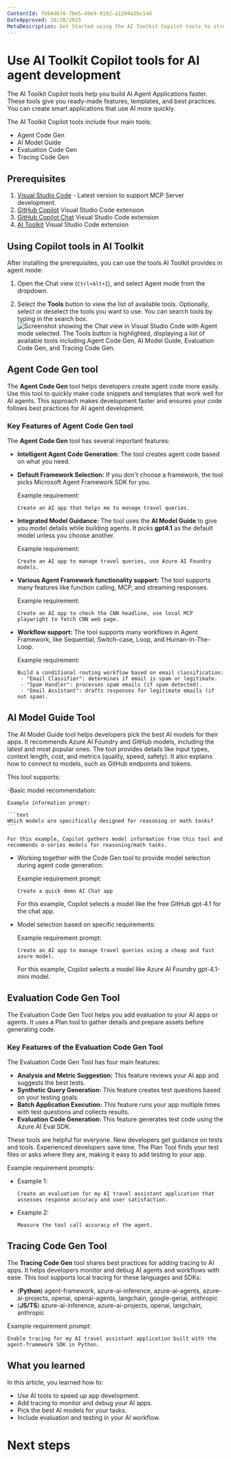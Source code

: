 ```yaml
---
ContentId: fb94d678-70e5-49e9-9192-a1294a2bc14d
DateApproved: 10/28/2025
MetaDescription: Get Started using the AI Toolkit Copilot tools to streamline and enhance the development of AI Agent Applications.
---
```

# Use AI Toolkit Copilot tools for AI agent development

The AI Toolkit Copilot tools help you build AI Agent Applications faster. These tools give you ready-made features, templates, and best practices. You can create smart applications that use AI more quickly.

The AI Toolkit Copilot tools include four main tools:

- Agent Code Gen
- AI Model Guide
- Evaluation Code Gen
- Tracing Code Gen

## Prerequisites

1. [Visual Studio Code](https://code.visualstudio.com/) - Latest version to support MCP Server development.
1. [GitHub Copilot](https://marketplace.visualstudio.com/items?itemName=GitHub.copilot) Visual Studio Code extension
1. [GitHub Copilot Chat](https://marketplace.visualstudio.com/items?itemName=GitHub.copilot-chat) Visual Studio Code extension
1. [AI Toolkit](https://marketplace.visualstudio.com/items?itemName=ms-ai.vscode-ai-toolkit) Visual Studio Code extension

## Using Copilot tools in AI Toolkit

After installing the prerequisites, you can use the tools AI Toolkit provides in agent mode:

1. Open the Chat view (`Ctrl+Alt+I`), and select Agent mode from the dropdown.

1. Select the **Tools** button to view the list of available tools.
    Optionally, select or deselect the tools you want to use. You can search tools by typing in the search box.
    ![Screenshot showing the Chat view in Visual Studio Code with Agent mode selected. The Tools button is highlighted, displaying a list of available tools including Agent Code Gen, AI Model Guide, Evaluation Code Gen, and Tracing Code Gen.](./images/copilottools/select-tools.png)

## Agent Code Gen tool

The **Agent Code Gen** tool helps developers create agent code more easily. Use this tool to quickly make code snippets and templates that work well for AI agents. This approach makes development faster and ensures your code follows best practices for AI agent development.

### Key Features of Agent Code Gen tool

The **Agent Code Gen** tool has several important features:

- **Intelligent Agent Code Generation:** The tool creates agent code based on what you need.
- **Default Framework Selection:** If you don't choose a framework, the tool picks Microsoft Agent Framework SDK for you.

    Example requirement:

    ```text
    Create an AI app that helps me to manage travel queries.
    ```

- **Integrated Model Guidance:** The tool uses the **AI Model Guide** to give you model details while building agents. It picks **gpt4.1** as the default model unless you choose another.

    Example requirement:

    ```text
    Create an AI app to manage travel queries, use Azure AI Foundry models.
    ```

- **Various Agent Framework functionality support:** The tool supports many features like function calling, MCP, and streaming responses.

    Example requirement:

    ```text
    Create an AI app to check the CNN headline, use local MCP playwright to fetch CNN web page.
    ```

- **Workflow support:** The tool supports many workflows in Agent Framework, like Sequential, Switch-case, Loop, and Human-In-The-Loop.

    Example requirement:

    ```text
    Build a conditional routing workflow based on email classification:
     - "Email Classifier": determines if email is spam or legitimate.
     - "Spam Handler": processes spam emails (if spam detected).
     - "Email Assistant": drafts responses for legitimate emails (if not spam).
    ```

## AI Model Guide Tool

The AI Model Guide tool helps developers pick the best AI models for their apps. It recommends Azure AI Foundry and GitHub models, including the latest and most popular ones. The tool provides details like input types, context length, cost, and metrics (quality, speed, safety). It also explains how to connect to models, such as GitHub endpoints and tokens.

This tool supports:

-Basic model recommendation:

    Example information prompt:

    ```text
    Which models are specifically designed for reasoning or math tasks?
    ```

    For this example, Copilot gathers model information from this tool and recommends o-series models for reasoning/math tasks.

- Working together with the Code Gen tool to provide model selection during agent code generation:

    Example requirement prompt:

    ```text
    Create a quick demo AI Chat app
    ```

    For this example, Copilot selects a model like the free GitHub gpt-4.1 for the chat app.

- Model selection based on specific requirements:

    Example requirement prompt:

    ```text
    Create an AI app to manage travel queries using a cheap and fast azure model.
    ```

    For this example, Copilot selects a model like Azure AI Foundry gpt-4.1-mini model.

## Evaluation Code Gen Tool

The Evaluation Code Gen Tool helps you add evaluation to your AI apps or agents. It uses a Plan tool to gather details and prepare assets before generating code.

### Key Features of the Evaluation Code Gen Tool

The Evaluation Code Gen Tool has four main features:

- **Analysis and Metric Suggestion:** This feature reviews your AI app and suggests the best tests.
- **Synthetic Query Generation:** This feature creates test questions based on your testing goals.
- **Batch Application Execution:** This feature runs your app multiple times with test questions and collects results.
- **Evaluation Code Generation:** This feature generates test code using the Azure AI Eval SDK.

These tools are helpful for everyone. New developers get guidance on tests and tools. Experienced developers save time. The Plan Tool finds your test files or asks where they are, making it easy to add testing to your app.

Example requirement prompts:

- Example 1:
    ```text
    Create an evaluation for my AI travel assistant application that assesses response accuracy and user satisfaction.
    ```
- Example 2:
    ```text
    Measure the tool call accuracy of the agent.
    ```

## Tracing Code Gen Tool

The **Tracing Code Gen** tool shares best practices for adding tracing to AI apps. It helps developers monitor and debug AI agents and workflows with ease.
This tool supports local tracing for these languages and SDKs:

- (**Python**) agent-framework, azure-ai-inference, azure-ai-agents, azure-ai-projects, openai, openai-agents, langchain, google-genai, anthropic
- (**JS/TS**) azure-ai-inference, azure-ai-projects, openai, langchain, anthropic

Example requirement prompt:

```text
Enable tracing for my AI travel assistant application built with the agent-framework SDK in Python.
```

## What you learned

In this article, you learned how to:
- Use AI tools to speed up app development.
- Add tracing to monitor and debug your AI apps.
- Pick the best AI models for your tasks.
- Include evaluation and testing in your AI workflow.

# Next steps
